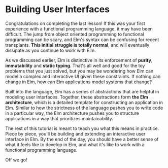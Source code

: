 # Building User Interfaces

Congratulations on completing the last lesson! If this was your first experience with a functional programming language, it may have been difficult. The jump from object oriented programming to functional programming can be scary, and Elm's syntax can be confusing for recent transplants. **This initial struggle is totally normal**, and will eventually dissipate as you continue to work with Elm.

As we discussed earlier, Elm is distinctive in its enforcement of **purity**, **immutability** and **static typing**. That's all well and good for the toy problems that you just solved, but you may be wondering how Elm can model a complex and interactive UI given these constraints. If nothing can change in Elm, how can Elm applications model systems that change?

Built into the language, Elm has a series of abstractions that are helpful in modeling user interfaces. Together, these abstractions form **the Elm architecture**, which is a detailed template for constructing an application in Elm. Similar to how the strictness of the language pushes you to write code in a particular way, the Elm architecture pushes you to structure applications in a way that prioritizes maintainability.

The rest of this tutorial is meant to teach you what this means in practice. Piece by piece, you'll be building and extending an interactive user interface in Elm. By the end of the day, you should have a better sense of what it feels like to develop in Elm, and what it's like to work with a functional programming language.

Off we go!
